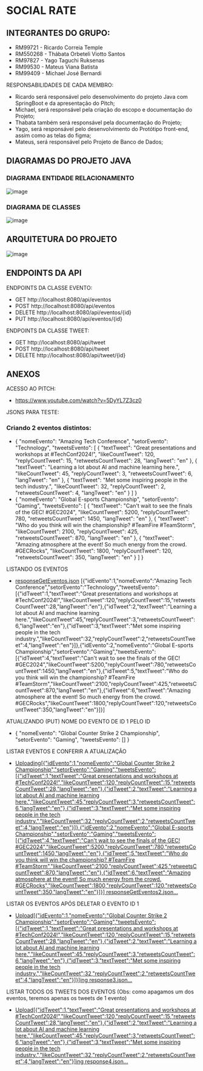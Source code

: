 # SOCIAL RATE

## INTEGRANTES DO GRUPO:

- RM99721 - Ricardo Correia Temple
- RM550268 - Thábata Orbeteli Viotto Santos 
- RM97827 - Yago Taguchi Ruksenas
- RM99530 - Mateus Viana Batista
- RM99409 - Michael José Bernardi

RESPONSABILIDADES DE CADA MEMBRO:
- Ricardo será responsável pelo desenvolvimento do projeto Java com SpringBoot e da apresentação do Pitch;
- Michael, será responsável pela criação do escopo e documentação do Projeto;
- Thabata também será responsável pela documentação do Projeto;
- Yago, será responsável pelo desenvolvimento do Protótipo front-end, assim como as telas do figma;
- Mateus, será responsável pelo Projeto de Banco de Dados;

## DIAGRAMAS DO PROJETO JAVA
### DIAGRAMA ENTIDADE RELACIONAMENTO
![image](https://github.com/RickMaverick/apiSocialRate_v2/assets/122487111/3fd5fd08-9a74-40ca-abfd-a70931a069f3)

### DIAGRAMA DE CLASSES
![image](https://github.com/RickMaverick/apiSocialRate_v2/assets/122487111/ca3d4661-75e0-495f-835c-7afa76877e88)

## ARQUITETURA DO PROJETO
![image](https://github.com/RickMaverick/apiSocialRate_v2/assets/122487111/c06ea351-7e33-489c-b488-f1e2f6b495dc)

## ENDPOINTS DA API
ENDPOINTS DA CLASSE EVENTO:
- GET http://localhost:8080/api/eventos
- POST http://localhost:8080/api/eventos
- DELETE http://localhost:8080/api/eventos/{id}
- PUT http://localhost:8080/api/eventos/{id}

ENDPOINTS DA CLASSE TWEET:
- GET http://localhost:8080/api/tweet
- POST http://localhost:8080/api/tweet
- DELETE http://localhost:8080/api/tweet/{id} 

## ANEXOS
ACESSO AO PITCH:
- https://www.youtube.com/watch?v=5DyYL7Z3cz0

JSONS PARA TESTE:
### Criando 2 eventos distintos:

- {
  "nomeEvento": "Amazing Tech Conference",
  "setorEvento": "Technology",
  "tweetsEvento": [
    {
      "textTweet": "Great presentations and workshops at #TechConf2024!",
      "likeCountTweet": 120,
      "replyCountTweet": 15,
      "retweetsCountTweet": 28,
      "langTweet": "en"
    },
    {
      "textTweet": "Learning a lot about AI and machine learning here.",
      "likeCountTweet": 45,
      "replyCountTweet": 3,
      "retweetsCountTweet": 6,
      "langTweet": "en"
    },
    {
      "textTweet": "Met some inspiring people in the tech industry.",
      "likeCountTweet": 32,
      "replyCountTweet": 2,
      "retweetsCountTweet": 4,
      "langTweet": "en"
    }
  ]
}
- {
  "nomeEvento": "Global E-sports Championship",
  "setorEvento": "Gaming",
  "tweetsEvento": [
    {
      "textTweet": "Can't wait to see the finals of the GEC! #GEC2024",
      "likeCountTweet": 5200,
      "replyCountTweet": 780,
      "retweetsCountTweet": 1450,
      "langTweet": "en"
    },
    {
      "textTweet": "Who do you think will win the championship? #TeamFire  #TeamStorm",
      "likeCountTweet": 2100,
      "replyCountTweet": 425,
      "retweetsCountTweet": 870,
      "langTweet": "en"
    },
    {
      "textTweet": "Amazing atmosphere at the event! So much energy from the crowd. #GECRocks",
      "likeCountTweet": 1800,
      "replyCountTweet": 120,
      "retweetsCountTweet": 350,
      "langTweet": "en"
    }
  ]
}

LISTANDO OS EVENTOS
- [responseGetEventos.json](https://github.com/RickMaverick/apiSocialRate_v2/files/14964211/responseGetEventos.json)
[{"idEvento":1,"nomeEvento":"Amazing Tech Conference","setorEvento":"Technology","tweetsEvento":[{"idTweet":1,"textTweet":"Great presentations and workshops at #TechConf2024!","likeCountTweet":120,"replyCountTweet":15,"retweetsCountTweet":28,"langTweet":"en"},{"idTweet":2,"textTweet":"Learning a lot about AI and machine learning here.","likeCountTweet":45,"replyCountTweet":3,"retweetsCountTweet":6,"langTweet":"en"},{"idTweet":3,"textTweet":"Met some inspiring people in the tech industry.","likeCountTweet":32,"replyCountTweet":2,"retweetsCountTweet":4,"langTweet":"en"}]},{"idEvento":2,"nomeEvento":"Global E-sports Championship","setorEvento":"Gaming","tweetsEvento":[{"idTweet":4,"textTweet":"Can't wait to see the finals of the GEC! #GEC2024","likeCountTweet":5200,"replyCountTweet":780,"retweetsCountTweet":1450,"langTweet":"en"},{"idTweet":5,"textTweet":"Who do you think will win the championship? #TeamFire  #TeamStorm","likeCountTweet":2100,"replyCountTweet":425,"retweetsCountTweet":870,"langTweet":"en"},{"idTweet":6,"textTweet":"Amazing atmosphere at the event! So much energy from the crowd. #GECRocks","likeCountTweet":1800,"replyCountTweet":120,"retweetsCountTweet":350,"langTweet":"en"}]}]

ATUALIZANDO (PUT) NOME DO EVENTO DE ID 1 PELO ID
- {
  "nomeEvento": "Global Counter Strike 2 Championship",
  "setorEvento": "Gaming",
  "tweetsEvento": []
}

LISTAR EVENTOS E CONFERIR A ATUALIZAÇÃO
- [Uploading[{"idEvento":1,"nomeEvento":"Global Counter Strike 2 Championship","setorEvento":"Gaming","tweetsEvento":[{"idTweet":1,"textTweet":"Great presentations and workshops at #TechConf2024!","likeCountTweet":120,"replyCountTweet":15,"retweetsCountTweet":28,"langTweet":"en"},{"idTweet":2,"textTweet":"Learning a lot about AI and machine learning here.","likeCountTweet":45,"replyCountTweet":3,"retweetsCountTweet":6,"langTweet":"en"},{"idTweet":3,"textTweet":"Met some inspiring people in the tech industry.","likeCountTweet":32,"replyCountTweet":2,"retweetsCountTweet":4,"langTweet":"en"}]},{"idEvento":2,"nomeEvento":"Global E-sports Championship","setorEvento":"Gaming","tweetsEvento":[{"idTweet":4,"textTweet":"Can't wait to see the finals of the GEC! #GEC2024","likeCountTweet":5200,"replyCountTweet":780,"retweetsCountTweet":1450,"langTweet":"en"},{"idTweet":5,"textTweet":"Who do you think will win the championship? #TeamFire  #TeamStorm","likeCountTweet":2100,"replyCountTweet":425,"retweetsCountTweet":870,"langTweet":"en"},{"idTweet":6,"textTweet":"Amazing atmosphere at the event! So much energy from the crowd. #GECRocks","likeCountTweet":1800,"replyCountTweet":120,"retweetsCountTweet":350,"langTweet":"en"}]}] responseGetEventos2.json…]()

LISTAR OS EVENTOS APÓS DELETAR O EVENTO ID 1
- [Upload[{"idEvento":1,"nomeEvento":"Global Counter Strike 2 Championship","setorEvento":"Gaming","tweetsEvento":[{"idTweet":1,"textTweet":"Great presentations and workshops at #TechConf2024!","likeCountTweet":120,"replyCountTweet":15,"retweetsCountTweet":28,"langTweet":"en"},{"idTweet":2,"textTweet":"Learning a lot about AI and machine learning here.","likeCountTweet":45,"replyCountTweet":3,"retweetsCountTweet":6,"langTweet":"en"},{"idTweet":3,"textTweet":"Met some inspiring people in the tech industry.","likeCountTweet":32,"replyCountTweet":2,"retweetsCountTweet":4,"langTweet":"en"}]}]ing response3.json…]()

LISTAR TODOS OS TWEETS DOS EVENTOS (Obs: como apagamos um dos eventos, teremos apenas os tweets de 1 evento)
- [Upload[{"idTweet":1,"textTweet":"Great presentations and workshops at #TechConf2024!","likeCountTweet":120,"replyCountTweet":15,"retweetsCountTweet":28,"langTweet":"en"},{"idTweet":2,"textTweet":"Learning a lot about AI and machine learning here.","likeCountTweet":45,"replyCountTweet":3,"retweetsCountTweet":6,"langTweet":"en"},{"idTweet":3,"textTweet":"Met some inspiring people in the tech industry.","likeCountTweet":32,"replyCountTweet":2,"retweetsCountTweet":4,"langTweet":"en"}]ing response4.json…]()
